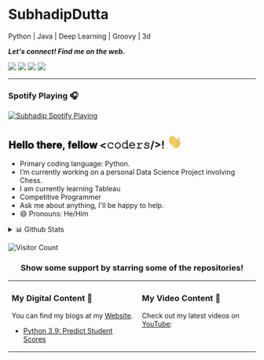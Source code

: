# SubhadipDutta
Python | Java | Deep Learning | Groovy | 3d

  <b><i>Let's connect! Find me on the web.</i></b>

[<img height="30" src="https://img.shields.io/badge/twitter-%231DA1F2.svg?&style=for-the-badge&logo=twitter&logoColor=white" />][twitter]
[<img height="30" src = "https://img.shields.io/badge/Youtube-%23E4405F.svg?&style=for-the-badge&logo=Youtube&logoColor=white">][Youtube] 
[<img height="30" src="https://img.shields.io/badge/Hashnode-%230077B5.svg?&style=for-the-badge&logo=Hashnode&logoColor=white" />][Hashnode]
[<img height="30" src="https://img.shields.io/badge/linkedin-blue.svg?&style=for-the-badge&logo=linkedin&logoColor=white" />][LinkedIn]
<br />
<hr />

### Spotify Playing 🎧

[<img src="https://spotify-now-playing-smoky.vercel.app/api/spotify-playing" alt="Subhadip Spotify Playing" width="350" />](https://open.spotify.com/user/31bujhbxsfwx35z6fux34cyma5e4)

<h2> 𝐇𝐞𝐥𝐥𝐨 𝐭𝐡𝐞𝐫𝐞, 𝐟𝐞𝐥𝐥𝐨𝐰 <𝚌𝚘𝚍𝚎𝚛𝚜/>! <img src="https://raw.githubusercontent.com/ABSphreak/ABSphreak/master/gifs/Hi.gif" width="30px"></h2>
<!-- Namaste 🙏 -->
 <!--<img align="right" height="270px" alt="GIF" src="https://i.pinimg.com/originals/e4/26/70/e426702edf874b181aced1e2fa5c6cde.gif" /> -->
 
* Primary coding language: Python.
* I’m currently working on a personal Data Science Project involving Chess.
* I am currently learning Tableau
* Competitive Programmer 
* Ask me about anything, I'll be happy to help.
* 😄 Pronouns: He/Him

<table><tr><td valign="top" width="50%">

### My Digital Content 🌱
You can find my blogs at my [Website](https://hashnode.com/@SubhadipDutta).
- [Python 3.9: Predict Student Scores](https://github.com/SubhadipGitHub/PredictionStudentScore)
</td>
<td valign="top" width="45%">

### My Video Content 🌱
Check out my latest videos on [YouTube](https://www.youtube.com/watch?v=fjsZefITr-A&list=PLeGwOlhdV2ZyKFEHnuzpGqJmBk4L2kpyO):
</td>

 <details>
<summary>📊 Github Stats</summary>

<p align="center"> <img src="https://github-readme-stats.vercel.app/api?username=SubhadipGitHub&show_icons=true&theme=gotham" alt="Subhadip Dutta | Stats" />

</details>


 ![Visitor Count](https://profile-counter.glitch.me/{SubhadipGitHub}/count.svg)
 
 
<h3 align="center">Show some support by starring some of the repositories!</h3>

[twitter]: https://twitter.com/SUBHADIP_21
[youtube]: https://www.youtube.com/channel/UC6m7b8JYsHZEswhRcqFA2pw
[Hashnode]: https://hashnode.com/@SubhadipDutta
[linkedin]: https://www.linkedin.com/in/subhadip1993/
